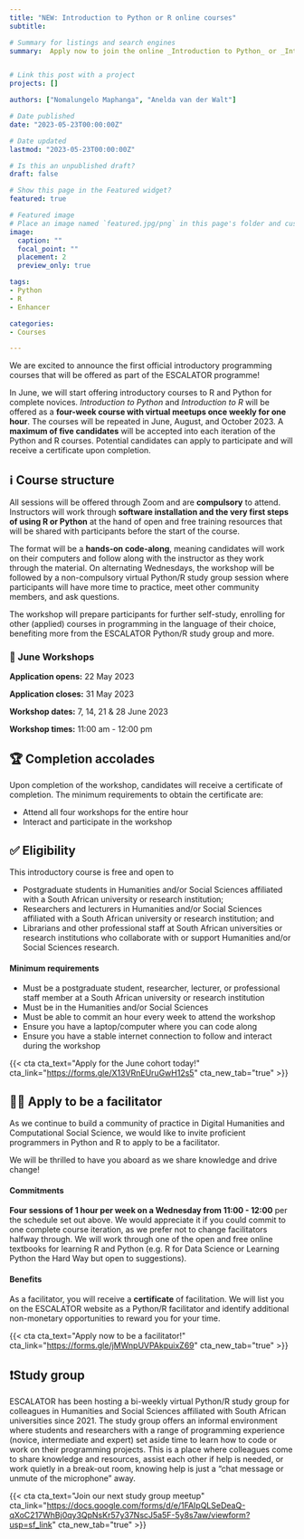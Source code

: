 ```yaml
---
title: "NEW: Introduction to Python or R online courses"
subtitle: 

# Summary for listings and search engines
summary:  Apply now to join the online _Introduction to Python_ or _Introduction to R_ course in June! 


# Link this post with a project
projects: []

authors: ["Nomalungelo Maphanga", "Anelda van der Walt"]

# Date published
date: "2023-05-23T00:00:00Z"

# Date updated
lastmod: "2023-05-23T00:00:00Z"

# Is this an unpublished draft?
draft: false

# Show this page in the Featured widget?
featured: true

# Featured image
# Place an image named `featured.jpg/png` in this page's folder and customize its options here.
image:
  caption: ""
  focal_point: ""
  placement: 2
  preview_only: true

tags:
- Python
- R
- Enhancer

categories:
- Courses

---
```


We are excited to announce the first official introductory programming courses that will be offered as part of the ESCALATOR programme! 

In June, we will start offering introductory courses to R and Python for complete novices. _Introduction to Python_ and _Introduction to R_ will be offered as a __four-week course with virtual meetups once weekly for one hour__. The courses will be repeated in June, August, and October 2023. A __maximum of five candidates__ will be accepted into each iteration of the Python and R courses. Potential candidates can apply to participate and will receive a certificate upon completion. 

## ℹ Course structure

All sessions will be offered through Zoom and are __compulsory__ to attend. Instructors will work through __software installation and the very first steps of using R or Python__ at the hand of open and free training resources that will be shared with participants before the start of the course.

The format will be a __hands-on code-along__, meaning candidates will work on their computers and follow along with the instructor as they work through the material. On alternating Wednesdays, the workshop will be followed by a non-compulsory virtual Python/R study group session where participants will have more time to practice, meet other community members, and ask questions.

The workshop will prepare participants for further self-study, enrolling for other (applied) courses in programming in the language of their choice, benefiting more from the ESCALATOR Python/R study group and more.

### :pushpin: June Workshops

__Application opens:__ 22 May 2023

__Application closes:__ 31 May 2023 

__Workshop dates:__ 7, 14, 21 & 28 June 2023

__Workshop times:__ 11:00 am - 12:00 pm


## 🏆 Completion accolades

Upon completion of the workshop, candidates will receive a certificate of completion. The minimum requirements to obtain the certificate are:
- Attend all four workshops for the entire hour
- Interact and participate in the workshop


## ✅ Eligibility

This introductory course is free and open to 
- Postgraduate students in Humanities and/or Social Sciences affiliated with a South African university or research institution;
- Researchers and lecturers in Humanities and/or Social Sciences  affiliated with a South African university or research institution; and
- Librarians and other professional staff at South African universities or research institutions who collaborate with or support Humanities and/or Social Sciences research.

#### Minimum requirements 

- Must be a postgraduate student, researcher, lecturer, or professional staff member at a South African university or research institution
- Must be in the Humanities and/or Social Sciences 
- Must be able to commit an hour every week to attend the workshop
- Ensure you have a laptop/computer where you can code along
- Ensure you have a stable internet connection to follow and interact during the  workshop

{{< cta cta_text="Apply for the June cohort today!" cta_link="https://forms.gle/X13VRnEUruGwH12s5" cta_new_tab="true" >}}


## 👩‍💻 Apply to be a facilitator

As we continue to build a community of practice in Digital Humanities and Computational Social Science, we would like to invite proficient programmers in Python and R to apply to be a facilitator.

We will be thrilled to have you aboard as we share knowledge and drive change!

#### Commitments

__Four sessions of 1 hour per week on a Wednesday from 11:00 - 12:00__ per the schedule set out above. We would appreciate it if you could commit to one complete course iteration, as we prefer not to change facilitators halfway through. We will work through one of the open and free online textbooks for learning R and Python (e.g. R for Data Science or Learning Python the Hard Way but open to suggestions).

#### Benefits

As a facilitator, you will receive a __certificate__ of facilitation. We will list you on the ESCALATOR website as a Python/R facilitator and identify additional non-monetary opportunities to reward you for your time.

{{< cta cta_text="Apply now to be a facilitator!" cta_link="https://forms.gle/jMWnpUVPAkpuixZ69" cta_new_tab="true" >}}


## ❗Study group

ESCALATOR has been hosting a bi-weekly virtual Python/R study group for colleagues in Humanities and Social Sciences affiliated with South African universities since 2021. The study group offers an informal environment where students and researchers with a range of programming experience (novice, intermediate and expert) set aside time to learn how to code or work on their programming projects. This is a place where colleagues come to share knowledge and resources, assist each other if help is needed, or work quietly in a break-out room, knowing help is just a “chat message or unmute of the microphone” away. 

{{< cta cta_text="Join our next study group meetup" cta_link="https://docs.google.com/forms/d/e/1FAIpQLSeDeaQ-qXoC217WhBj0qy3QpNsKr57y37NscJ5a5F-5y8s7aw/viewform?usp=sf_link" cta_new_tab="true" >}}